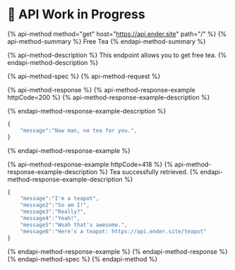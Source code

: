 # 🚧 API Work in Progress

{% api-method method="get" host="https://api.ender.site" path="/" %}
{% api-method-summary %}
Free Tea
{% endapi-method-summary %}

{% api-method-description %}
This endpoint allows you to get free tea.
{% endapi-method-description %}

{% api-method-spec %}
{% api-method-request %}

{% api-method-response %}
{% api-method-response-example httpCode=200 %}
{% api-method-response-example-description %}

{% endapi-method-response-example-description %}

```javascript
{
    "message":"Naw man, no tea for you.",
}
```
{% endapi-method-response-example %}

{% api-method-response-example httpCode=418 %}
{% api-method-response-example-description %}
Tea successfully retrieved.
{% endapi-method-response-example-description %}

```javascript
{
    "message":"I'm a teapot",
    "message2":"So am I!",
    "message3":"Really?",
    "message4":"Yeah!",
    "message5":"Woah that's awesome.",
    "message6":"Here's a teapot: https://api.ender.site/teapot"
}
```
{% endapi-method-response-example %}
{% endapi-method-response %}
{% endapi-method-spec %}
{% endapi-method %}



